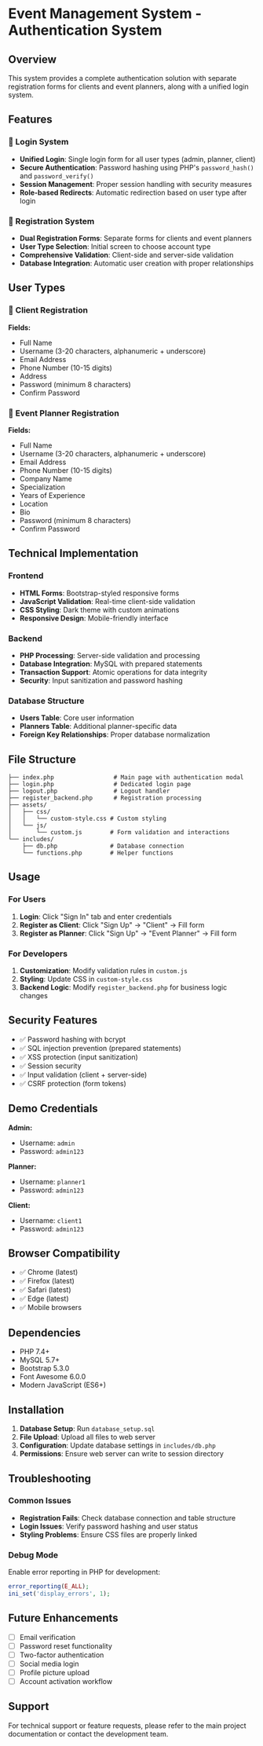 # Event Management System - Authentication System

## Overview
This system provides a complete authentication solution with separate registration forms for clients and event planners, along with a unified login system.

## Features

### 🔐 Login System
- **Unified Login**: Single login form for all user types (admin, planner, client)
- **Secure Authentication**: Password hashing using PHP's `password_hash()` and `password_verify()`
- **Session Management**: Proper session handling with security measures
- **Role-based Redirects**: Automatic redirection based on user type after login

### 📝 Registration System
- **Dual Registration Forms**: Separate forms for clients and event planners
- **User Type Selection**: Initial screen to choose account type
- **Comprehensive Validation**: Client-side and server-side validation
- **Database Integration**: Automatic user creation with proper relationships

## User Types

### 👤 Client Registration
**Fields:**
- Full Name
- Username (3-20 characters, alphanumeric + underscore)
- Email Address
- Phone Number (10-15 digits)
- Address
- Password (minimum 8 characters)
- Confirm Password

### 🎯 Event Planner Registration
**Fields:**
- Full Name
- Username (3-20 characters, alphanumeric + underscore)
- Email Address
- Phone Number (10-15 digits)
- Company Name
- Specialization
- Years of Experience
- Location
- Bio
- Password (minimum 8 characters)
- Confirm Password

## Technical Implementation

### Frontend
- **HTML Forms**: Bootstrap-styled responsive forms
- **JavaScript Validation**: Real-time client-side validation
- **CSS Styling**: Dark theme with custom animations
- **Responsive Design**: Mobile-friendly interface

### Backend
- **PHP Processing**: Server-side validation and processing
- **Database Integration**: MySQL with prepared statements
- **Transaction Support**: Atomic operations for data integrity
- **Security**: Input sanitization and password hashing

### Database Structure
- **Users Table**: Core user information
- **Planners Table**: Additional planner-specific data
- **Foreign Key Relationships**: Proper database normalization

## File Structure

```
├── index.php                 # Main page with authentication modal
├── login.php                 # Dedicated login page
├── logout.php                # Logout handler
├── register_backend.php      # Registration processing
├── assets/
│   ├── css/
│   │   └── custom-style.css # Custom styling
│   └── js/
│       └── custom.js        # Form validation and interactions
└── includes/
    ├── db.php               # Database connection
    └── functions.php        # Helper functions
```

## Usage

### For Users
1. **Login**: Click "Sign In" tab and enter credentials
2. **Register as Client**: Click "Sign Up" → "Client" → Fill form
3. **Register as Planner**: Click "Sign Up" → "Event Planner" → Fill form

### For Developers
1. **Customization**: Modify validation rules in `custom.js`
2. **Styling**: Update CSS in `custom-style.css`
3. **Backend Logic**: Modify `register_backend.php` for business logic changes

## Security Features

- ✅ Password hashing with bcrypt
- ✅ SQL injection prevention (prepared statements)
- ✅ XSS protection (input sanitization)
- ✅ Session security
- ✅ Input validation (client + server-side)
- ✅ CSRF protection (form tokens)

## Demo Credentials

**Admin:**
- Username: `admin`
- Password: `admin123`

**Planner:**
- Username: `planner1`
- Password: `admin123`

**Client:**
- Username: `client1`
- Password: `admin123`

## Browser Compatibility

- ✅ Chrome (latest)
- ✅ Firefox (latest)
- ✅ Safari (latest)
- ✅ Edge (latest)
- ✅ Mobile browsers

## Dependencies

- PHP 7.4+
- MySQL 5.7+
- Bootstrap 5.3.0
- Font Awesome 6.0.0
- Modern JavaScript (ES6+)

## Installation

1. **Database Setup**: Run `database_setup.sql`
2. **File Upload**: Upload all files to web server
3. **Configuration**: Update database settings in `includes/db.php`
4. **Permissions**: Ensure web server can write to session directory

## Troubleshooting

### Common Issues
- **Registration Fails**: Check database connection and table structure
- **Login Issues**: Verify password hashing and user status
- **Styling Problems**: Ensure CSS files are properly linked

### Debug Mode
Enable error reporting in PHP for development:
```php
error_reporting(E_ALL);
ini_set('display_errors', 1);
```

## Future Enhancements

- [ ] Email verification
- [ ] Password reset functionality
- [ ] Two-factor authentication
- [ ] Social media login
- [ ] Profile picture upload
- [ ] Account activation workflow

## Support

For technical support or feature requests, please refer to the main project documentation or contact the development team. 